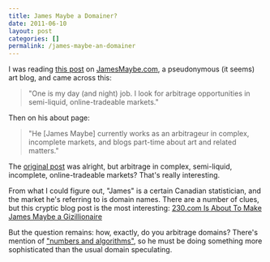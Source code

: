 ```yaml
---
title: James Maybe a Domainer?
date: 2011-06-10
layout: post
categories: []
permalink: /james-maybe-an-domainer
---
```

I was reading [this post](http://www.jamesmaybe.com/blog/2010/12/scrambled-brains-i-got-a-toasted-mind/) on [JamesMaybe.com](http://jamesmaybe.com/), a pseudonymous (it seems) art blog, and came across this: 

> "One is my day (and night) job. I look for arbitrage opportunities in semi-liquid, online-tradeable markets." 

Then on his about page:

> "He [James Maybe] currently works as an arbitrageur in complex, incomplete markets, and blogs part-time about art and related matters."

The [original post](http://www.jamesmaybe.com/blog/2010/12/scrambled-brains-i-got-a-toasted-mind/) was alright, but arbitrage in complex, semi-liquid, incomplete, online-tradeable markets? That's really interesting. 

From what I could figure out, "James" is a certain Canadian statistician, and the market he's referring to is domain names. There are a number of clues, but this cryptic blog post is the most interesting: [230.com Is About To Make James Maybe a Gizillionaire](http://fragerfactor.blogspot.com/2009/08/230com-is-about-to-make-james-maybe.html)

But the question remains: how, exactly, do you arbitrage domains? There's mention of ["numbers and algorithms"](http://www.jamesmaybe.com/blog/2010/04/ship-me-back-home-from-a-secret-location/), so he must be doing something more sophisticated than the usual domain speculating.  